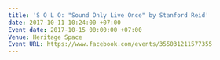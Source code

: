 ```yaml
---
title: 'S O L O: "Sound Only Live Once" by Stanford Reid'
date: 2017-10-11 10:24:00 +07:00
Event date: 2017-10-15 00:00:00 +07:00
Venue: Heritage Space
Event URL: https://www.facebook.com/events/355031211577355
---
```


